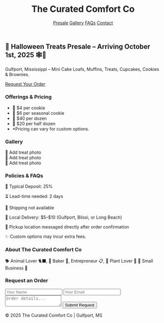 <!DOCTYPE html>
<html lang="en">
<head>
  <meta charset="UTF-8" />
  <meta name="viewport" content="width=device-width, initial-scale=1.0" />
  <title>The Curated Comfort Co – Halloween Treats Presale</title>
  <meta name="description" content="Pre-order Halloween treats in Gulfport, MS — cookies, cupcakes, muffins, and more from The Curated Comfort Co.">
  <script src="https://cdn.tailwindcss.com"></script>
  <link rel="icon" href="https://twemoji.maxcdn.com/v/latest/svg/1f383.svg" type="image/svg+xml">
  <style>
    html {
      scroll-behavior: smooth;
    }
    .hover\:bg-orange-700:hover {
      transform: scale(1.05);
      transition: transform 0.2s ease-in-out;
    }
  </style>
</head>
<body class="bg-orange-50 text-gray-800">
  <!-- Header -->
  <header class="bg-orange-200 shadow-md sticky top-0 z-50">
    <div class="max-w-6xl mx-auto flex items-center justify-between p-4">
      <h1 class="text-2xl font-bold text-orange-800">The Curated Comfort Co</h1>
      <nav class="space-x-4 text-orange-900 font-medium">
        <a href="#presale" class="hover:text-orange-700">Presale</a>
        <a href="#gallery" class="hover:text-orange-700">Gallery</a>
        <a href="#faqs" class="hover:text-orange-700">FAQs</a>
        <a href="#contact" class="hover:text-orange-700">Contact</a>
      </nav>
    </div>
  </header>

  <!-- Hero -->
  <section class="text-center py-10 bg-gradient-to-b from-orange-100 to-orange-50">
    <h2 class="text-3xl font-extrabold text-orange-700 mb-4">
      🎃 Halloween Treats Presale – Arriving October 1st, 2025 🕸🍰
    </h2>
    <p class="max-w-2xl mx-auto text-lg">
      Gulfport, Mississippi – Mini Cake Loafs, Muffins, Treats, Cupcakes, Cookies & Brownies.
    </p>
    <a href="#order" class="inline-block mt-6 px-6 py-3 bg-orange-600 text-white rounded-2xl hover:bg-orange-700 shadow-md">
      Request Your Order
    </a>
  </section>

  <!-- Offerings -->
  <section id="presale" class="max-w-5xl mx-auto px-4 py-10">
    <h3 class="text-2xl font-bold text-orange-800 mb-6">Offerings & Pricing</h3>
    <ul class="space-y-4">
      <li>🍪 $4 per cookie</li>
      <li>🍂 $6 per seasonal cookie</li>
      <li>🥰 $40 per dozen</li>
      <li>🫠 $20 per half dozen</li>
      <li class="text-sm text-gray-600">*Pricing can vary for custom options.</li>
    </ul>
  </section>

  <!-- Gallery -->
  <section id="gallery" class="bg-orange-100 py-10">
    <h3 class="text-2xl font-bold text-orange-800 text-center mb-8">Gallery</h3>
    <div class="grid grid-cols-1 sm:grid-cols-2 md:grid-cols-3 gap-6 max-w-5xl mx-auto px-4">
      <div class="bg-white rounded-xl shadow hover:scale-105 transition p-2" aria-label="Treat photo placeholder">📸 Add treat photo</div>
      <div class="bg-white rounded-xl shadow hover:scale-105 transition p-2" aria-label="Treat photo placeholder">📸 Add treat photo</div>
      <div class="bg-white rounded-xl shadow hover:scale-105 transition p-2" aria-label="Treat photo placeholder">📸 Add treat photo</div>
    </div>
  </section>

  <!-- Policies -->
  <section id="faqs" class="max-w-5xl mx-auto px-4 py-10">
    <h3 class="text-2xl font-bold text-orange-800 mb-6">Policies & FAQs</h3>
    <p>🧾 Typical Deposit: 25%</p>
    <p>⏳ Lead-time needed: 2 days</p>
    <p>🚫 Shipping not available</p>
    <p>🚗 Local Delivery: $5–$10 (Gulfport, Biloxi, or Long Beach)</p>
    <p>📍 Pickup location messaged directly after order confirmation</p>
    <p>✨ Custom options may incur extra fees.</p>
  </section>

  <!-- About -->
  <section class="bg-orange-50 py-10">
    <div class="max-w-4xl mx-auto text-center">
      <h3 class="text-2xl font-bold text-orange-800 mb-4">About The Curated Comfort Co</h3>
      <p class="text-lg mb-4">
        🐕 Animal Lover 🐈‍⬛, 🎂 Baker 🎂, Entrepreneur 📋, 🌲 Plant Lover 🍃  
        🩵 Small Business 🩵  
      </p>
    </div>
  </section>

  <!-- Contact -->
  <section id="contact" class="bg-orange-100 py-10">
    <div class="max-w-3xl mx-auto text-center">
      <h3 class="text-2xl font-bold text-orange-800 mb-6">Request an Order</h3>
      <form class="space-y-4">
        <input type="text" placeholder="Your Name" class="w-full p-3 rounded-lg border" aria-label="Your Name" />
        <input type="email" placeholder="Your Email" class="w-full p-3 rounded-lg border" aria-label="Your Email" />
        <textarea placeholder="Order details..." class="w-full p-3 rounded-lg border" aria-label="Order details"></textarea>
        <button class="px-6 py-3 bg-orange-600 text-white rounded-2xl hover:bg-orange-700 shadow-md">
          Submit Request
        </button>
      </form>
    </div>
  </section>

  <!-- Footer -->
  <footer class="bg-orange-200 py-4 text-center text-sm text-orange-900">
    © 2025 The Curated Comfort Co | Gulfport, MS
  </footer>
</body>
</html>

